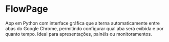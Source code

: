 # FlowPage
App em Python com interface gráfica que alterna automaticamente entre abas do Google Chrome, permitindo configurar qual aba será exibida e por quanto tempo. Ideal para apresentações, painéis ou monitoramentos.
